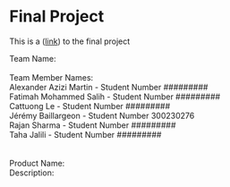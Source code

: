 # Final Project
This is a ([link](https://uoseg23.github.io/final-project/)) to the final project

Team Name:<br/>
<br/>
Team Member Names:<br/>
Alexander Azizi Martin - Student Number ######### <br/>
Fatimah Mohammed Salih - Student Number ######### <br/>
Cattuong Le - Student Number ######### <br/>
Jérémy Baillargeon - Student Number 300230276 <br/>
Rajan Sharma - Student Number ######### <br/>
Taha Jalili - Student Number ######### <br/>
<br/>
<br/>
Product Name:
<br/>
Description:<br/>
